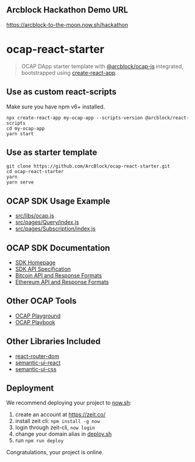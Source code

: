 ## Arcblock Hackathon Demo URL

https://arcblock-to-the-moon.now.sh/hackathon

# ocap-react-starter

> OCAP DApp starter template with [@arcblock/ocap-js](https://github.com/ArcBlock/ocap-javascript-sdk/tree/master/packages/ocap-js) integrated, bootstrapped using [create-react-app](https://github.com/facebook/create-react-app).

## Use as custom react-scripts

Make sure you have npm v6+ installed.

```shell
npx create-react-app my-ocap-app --scripts-version @arcblock/react-scripts
cd my-ocap-app
yarn start
```

## Use as starter template

```shell
git clone https://github.com/ArcBlock/ocap-react-starter.git
cd ocap-react-starter
yarn
yarn serve
```

## OCAP SDK Usage Example

- [src/libs/ocap.js](./src/libs/ocap.js)
- [src/pages/Query/index.js](./src/pages/Query/index.js)
- [src/pages/Subscription/index.js](./src/pages/Subscription/index.js)

## OCAP SDK Documentation

- [SDK Homepage](https://github.com/ArcBlock/ocap-javascript-sdk/tree/master/packages/ocap-js)
- [SDK API Specification](https://github.com/ArcBlock/ocap-javascript-sdk/blob/master/packages/ocap-js/docs/spec.md)
- [Bitcoin API and Response Formats](https://github.com/ArcBlock/ocap-javascript-sdk/blob/master/packages/ocap-js/docs/btc.md)
- [Ethereum API and Response Formats](https://github.com/ArcBlock/ocap-javascript-sdk/blob/master/packages/ocap-js/docs/eth.md)

## Other OCAP Tools

- [OCAP Playground](https://ocap.arcblock.io)
- [OCAP Playbook](https://ocap.arcblock.io)

## Other Libraries Included

- [react-router-dom](https://github.com/ReactTraining/react-router/tree/master/packages/react-router-dom)
- [semantic-ui-react](https://github.com/oblador/react-native-vector-https://react.semantic-ui.com/icons)
- [semantic-ui-css](https://github.com/Semantic-Org/Semantic-UI-CSS)

## Deployment

We recommend deploying your project to [now.sh](http://zeit.now/):

1. create an account at https://zeit.co/
1. install zeit cli: `npm install -g now`
1. login through zeit-cli, `now login`
1. change your domain alias in [deploy.sh](./deploy.sh)
1. run `npm run deploy`

Congratulations, your project is online.
